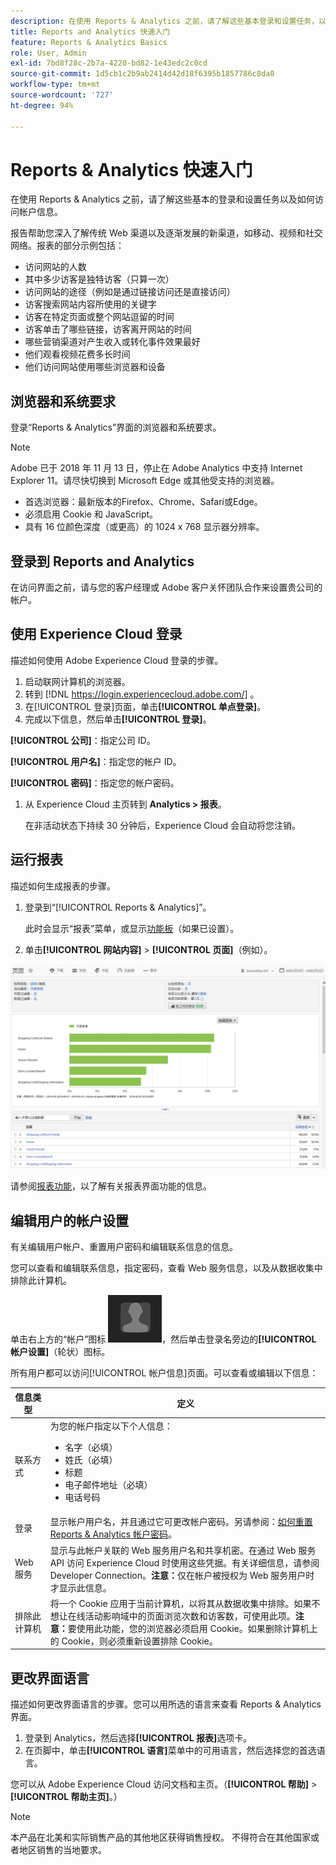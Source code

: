 ```yaml
---
description: 在使用 Reports & Analytics 之前，请了解这些基本登录和设置任务，以及如何访问帐户信息。
title: Reports and Analytics 快速入门
feature: Reports & Analytics Basics
role: User, Admin
exl-id: 7bd8f28c-2b7a-4220-bd82-1e43edc2c0cd
source-git-commit: 1d5cb1c2b9ab2414d42d18f6395b1857786c8da0
workflow-type: tm+mt
source-wordcount: '727'
ht-degree: 94%

---
```


# Reports &amp; Analytics 快速入门

在使用 Reports &amp; Analytics 之前，请了解这些基本的登录和设置任务以及如何访问帐户信息。

报告帮助您深入了解传统 Web 渠道以及逐渐发展的新渠道，如移动、视频和社交网络。报表的部分示例包括：

* 访问网站的人数
* 其中多少访客是独特访客（只算一次）
* 访问网站的途径（例如是通过链接访问还是直接访问）
* 访客搜索网站内容所使用的关键字
* 访客在特定页面或整个网站逗留的时间
* 访客单击了哪些链接，访客离开网站的时间
* 哪些营销渠道对产生收入或转化事件效果最好
* 他们观看视频花费多长时间
* 他们访问网站使用哪些浏览器和设备

## 浏览器和系统要求

登录“Reports &amp; Analytics”界面的浏览器和系统要求。

>[!NOTE]
>Adobe 已于 2018 年 11 月 13 日，停止在 Adobe Analytics 中支持 Internet Explorer 11。请尽快切换到 Microsoft Edge 或其他受支持的浏览器。

* 首选浏览器：最新版本的Firefox、Chrome、Safari或Edge。
* 必须启用 Cookie 和 JavaScript。
* 具有 16 位颜色深度（或更高）的 1024 x 768 显示器分辨率。

## 登录到 Reports and Analytics

在访问界面之前，请与您的客户经理或 Adobe 客户关怀团队合作来设置贵公司的帐户。

## 使用 Experience Cloud 登录

描述如何使用 Adobe Experience Cloud 登录的步骤。

1. 启动联网计算机的浏览器。
1. 转到 [!DNL https://login.experiencecloud.adobe.com/] 。
1.  在[!UICONTROL 登录]页面，单击&#x200B;**[!UICONTROL 单点登录]**。
1.  完成以下信息，然后单击&#x200B;**[!UICONTROL 登录]**。

   **[!UICONTROL 公司]**：指定公司 ID。

   **[!UICONTROL 用户名]**：指定您的帐户 ID。

   **[!UICONTROL 密码]**：指定您的帐户密码。
1. 从 Experience Cloud 主页转到 **Analytics > 报表**。

   在非活动状态下持续 30 分钟后，Experience Cloud 会自动将您注销。

## 运行报表

描述如何生成报表的步骤。

1. 登录到“[!UICONTROL Reports &amp; Analytics]”。

   此时会显示“报表”菜单，或显示[功能板](/help/analyze/reports-analytics/dashboard.md)（如果已设置）。

1.  单击&#x200B;**[!UICONTROL 网站内容]** > **[!UICONTROL 页面]**（例如）。

   ![](assets/pages_report.png)

   请参阅[报表功能](/help/analyze/reports-analytics/overview/report-overview.md)，以了解有关报表界面功能的信息。

## 编辑用户的帐户设置

有关编辑用户帐户、重置用户密码和编辑联系信息的信息。

您可以查看和编辑联系信息，指定密码，查看 Web 服务信息，以及从数据收集中排除此计算机。

单击右上方的“帐户”图标 ![](assets/account.png)，然后单击登录名旁边的&#x200B;**[!UICONTROL 帐户设置]**（轮状）图标。

所有用户都可以访问[!UICONTROL 帐户信息]页面。可以查看或编辑以下信息：

| 信息类型 | 定义 |
| --- | --- |
| 联系方式 | 为您的帐户指定以下个人信息：<ul><li>名字（必填）</li><li>姓氏（必填）</li><li>标题</li><li>电子邮件地址（必填）</li><li>电话号码</li></ul> |
| 登录 | 显示帐户用户名，并且通过它可更改帐户密码。另请参阅：[如何重置 Reports &amp; Analytics 帐户密码](https://experienceleague.adobe.com/docs/analytics/technotes/troubleshoot-login.html?lang=zh-Hans)。 |
| Web 服务 | 显示与此帐户关联的 Web 服务用户名和共享机密。在通过 Web 服务 API 访问 Experience Cloud 时使用这些凭据。有关详细信息，请参阅 Developer Connection。**注意：**&#x200B;仅在帐户被授权为 Web 服务用户时才显示此信息。 |
| 排除此计算机 | 将一个 Cookie 应用于当前计算机，以将其从数据收集中排除。如果不想让在线活动影响域中的页面浏览次数和访客数，可使用此项。**注意：**&#x200B;要使用此功能，您的浏览器必须启用 Cookie。如果删除计算机上的 Cookie，则必须重新设置排除 Cookie。 |

## 更改界面语言

描述如何更改界面语言的步骤。您可以用所选的语言来查看 Reports &amp; Analytics 界面。

1. 登录到 Analytics，然后选择&#x200B;**[!UICONTROL 报表]**&#x200B;选项卡。
1. 在页脚中，单击&#x200B;**[!UICONTROL 语言]**&#x200B;菜单中的可用语言，然后选择您的首选语言。

您可以从 Adobe Experience Cloud 访问文档和主页。（**[!UICONTROL 帮助]** > **[!UICONTROL 帮助主页]**。）

>[!NOTE]
>本产品在北美和实际销售产品的其他地区获得销售授权。 不得符合在其他国家或者地区销售的当地要求。
